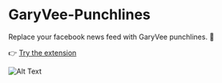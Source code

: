 # GaryVee-Punchlines
Replace your facebook news feed with GaryVee punchlines. 👊

👉 [Try the extension](https://chrome.google.com/webstore/detail/garyvee-punchlines/hfclipagpihpdedpfkcgonppecfocdhg)

![Alt Text](https://i.imgur.com/vjFUGOX.gif)

